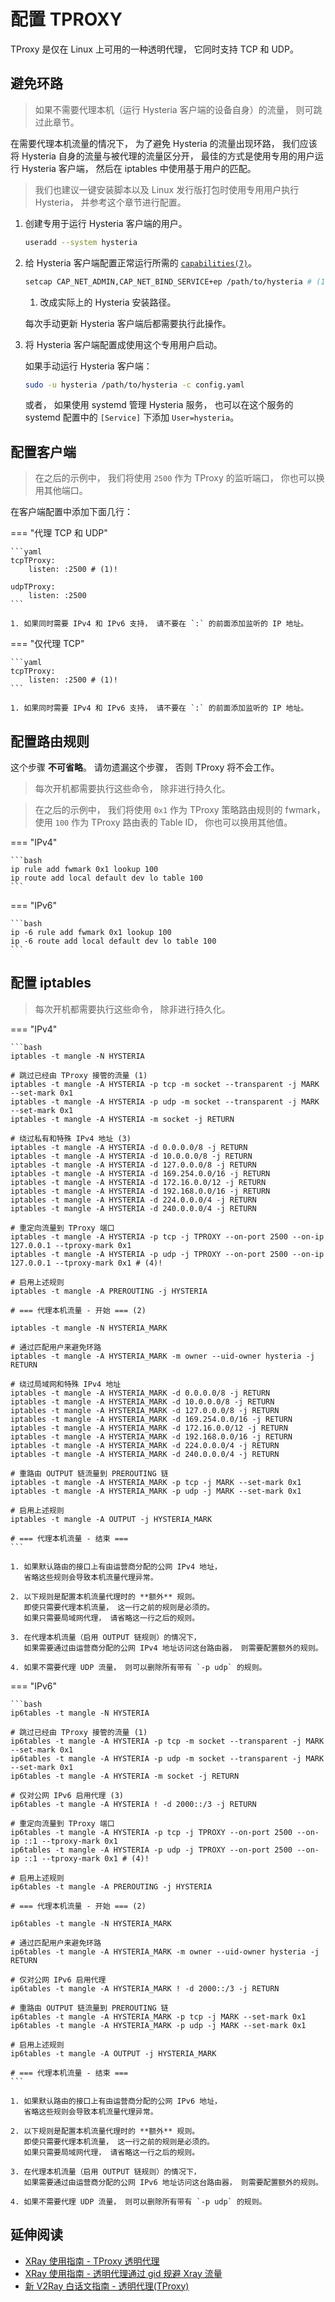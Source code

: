 # 配置 TPROXY

TProxy 是仅在 Linux 上可用的一种透明代理， 它同时支持 TCP 和 UDP。

## 避免环路

> 如果不需要代理本机（运行 Hysteria 客户端的设备自身）的流量， 则可跳过此章节。

在需要代理本机流量的情况下， 为了避免 Hysteria 的流量出现环路，
我们应该将 Hysteria 自身的流量与被代理的流量区分开，
最佳的方式是使用专用的用户运行 Hysteria 客户端，
然后在 iptables 中使用基于用户的匹配。

> 我们也建议一键安装脚本以及 Linux 发行版打包时使用专用用户执行 Hysteria，
> 并参考这个章节进行配置。

1.  创建专用于运行 Hysteria 客户端的用户。

    ```bash
    useradd --system hysteria
    ```

2.  给 Hysteria 客户端配置正常运行所需的
    [`capabilities(7)`](https://man7.org/linux/man-pages/man7/capabilities.7.html)。

    ```bash
    setcap CAP_NET_ADMIN,CAP_NET_BIND_SERVICE+ep /path/to/hysteria # (1)!
    ```

    1. 改成实际上的 Hysteria 安装路径。

    每次手动更新 Hysteria 客户端后都需要执行此操作。

3.  将 Hysteria 客户端配置成使用这个专用用户启动。

    如果手动运行 Hysteria 客户端：

    ```bash
    sudo -u hysteria /path/to/hysteria -c config.yaml
    ```

    或者， 如果使用 systemd 管理 Hysteria 服务，
    也可以在这个服务的 systemd 配置中的 `[Service]` 下添加 `User=hysteria`。

## 配置客户端

> 在之后的示例中， 我们将使用 `2500` 作为 TProxy 的监听端口， 你也可以换用其他端口。

在客户端配置中添加下面几行：

=== "代理 TCP 和 UDP"

    ```yaml
    tcpTProxy:
        listen: :2500 # (1)!

    udpTProxy:
        listen: :2500
    ```

    1. 如果同时需要 IPv4 和 IPv6 支持， 请不要在 `:` 的前面添加监听的 IP 地址。

=== "仅代理 TCP"

    ```yaml
    tcpTProxy:
        listen: :2500 # (1)!
    ```

    1. 如果同时需要 IPv4 和 IPv6 支持， 请不要在 `:` 的前面添加监听的 IP 地址。

## 配置路由规则

这个步骤 **不可省略**。 请勿遗漏这个步骤， 否则 TProxy 将不会工作。

> 每次开机都需要执行这些命令， 除非进行持久化。

> 在之后的示例中， 我们将使用 `0x1` 作为 TProxy 策略路由规则的 fwmark，
> 使用 `100` 作为 TProxy 路由表的 Table ID， 你也可以换用其他值。

=== "IPv4"

    ```bash
    ip rule add fwmark 0x1 lookup 100
    ip route add local default dev lo table 100
    ```

=== "IPv6"

    ```bash
    ip -6 rule add fwmark 0x1 lookup 100
    ip -6 route add local default dev lo table 100
    ```

## 配置 iptables

> 每次开机都需要执行这些命令， 除非进行持久化。

=== "IPv4"

    ```bash
    iptables -t mangle -N HYSTERIA

    # 跳过已经由 TProxy 接管的流量 (1)
    iptables -t mangle -A HYSTERIA -p tcp -m socket --transparent -j MARK --set-mark 0x1
    iptables -t mangle -A HYSTERIA -p udp -m socket --transparent -j MARK --set-mark 0x1
    iptables -t mangle -A HYSTERIA -m socket -j RETURN

    # 绕过私有和特殊 IPv4 地址 (3)
    iptables -t mangle -A HYSTERIA -d 0.0.0.0/8 -j RETURN
    iptables -t mangle -A HYSTERIA -d 10.0.0.0/8 -j RETURN
    iptables -t mangle -A HYSTERIA -d 127.0.0.0/8 -j RETURN
    iptables -t mangle -A HYSTERIA -d 169.254.0.0/16 -j RETURN
    iptables -t mangle -A HYSTERIA -d 172.16.0.0/12 -j RETURN
    iptables -t mangle -A HYSTERIA -d 192.168.0.0/16 -j RETURN
    iptables -t mangle -A HYSTERIA -d 224.0.0.0/4 -j RETURN
    iptables -t mangle -A HYSTERIA -d 240.0.0.0/4 -j RETURN

    # 重定向流量到 TProxy 端口
    iptables -t mangle -A HYSTERIA -p tcp -j TPROXY --on-port 2500 --on-ip 127.0.0.1 --tproxy-mark 0x1
    iptables -t mangle -A HYSTERIA -p udp -j TPROXY --on-port 2500 --on-ip 127.0.0.1 --tproxy-mark 0x1 # (4)!

    # 启用上述规则
    iptables -t mangle -A PREROUTING -j HYSTERIA

    # === 代理本机流量 - 开始 === (2)

    iptables -t mangle -N HYSTERIA_MARK

    # 通过匹配用户来避免环路
    iptables -t mangle -A HYSTERIA_MARK -m owner --uid-owner hysteria -j RETURN

    # 绕过局域网和特殊 IPv4 地址
    iptables -t mangle -A HYSTERIA_MARK -d 0.0.0.0/8 -j RETURN
    iptables -t mangle -A HYSTERIA_MARK -d 10.0.0.0/8 -j RETURN
    iptables -t mangle -A HYSTERIA_MARK -d 127.0.0.0/8 -j RETURN
    iptables -t mangle -A HYSTERIA_MARK -d 169.254.0.0/16 -j RETURN
    iptables -t mangle -A HYSTERIA_MARK -d 172.16.0.0/12 -j RETURN
    iptables -t mangle -A HYSTERIA_MARK -d 192.168.0.0/16 -j RETURN
    iptables -t mangle -A HYSTERIA_MARK -d 224.0.0.0/4 -j RETURN
    iptables -t mangle -A HYSTERIA_MARK -d 240.0.0.0/4 -j RETURN

    # 重路由 OUTPUT 链流量到 PREROUTING 链
    iptables -t mangle -A HYSTERIA_MARK -p tcp -j MARK --set-mark 0x1
    iptables -t mangle -A HYSTERIA_MARK -p udp -j MARK --set-mark 0x1

    # 启用上述规则
    iptables -t mangle -A OUTPUT -j HYSTERIA_MARK

    # === 代理本机流量 - 结束 ===
    ```

    1. 如果默认路由的接口上有由运营商分配的公网 IPv4 地址，
       省略这些规则会导致本机流量代理异常。

    2. 以下规则是配置本机流量代理时的 **额外** 规则。
       即使只需要代理本机流量， 这一行之前的规则是必须的。
       如果只需要局域网代理， 请省略这一行之后的规则。

    3. 在代理本机流量（启用 OUTPUT 链规则）的情况下，
       如果需要通过由运营商分配的公网 IPv4 地址访问这台路由器， 则需要配置额外的规则。

    4. 如果不需要代理 UDP 流量， 则可以删除所有带有 `-p udp` 的规则。

=== "IPv6"

    ```bash
    ip6tables -t mangle -N HYSTERIA

    # 跳过已经由 TProxy 接管的流量 (1)
    ip6tables -t mangle -A HYSTERIA -p tcp -m socket --transparent -j MARK --set-mark 0x1
    ip6tables -t mangle -A HYSTERIA -p udp -m socket --transparent -j MARK --set-mark 0x1
    ip6tables -t mangle -A HYSTERIA -m socket -j RETURN

    # 仅对公网 IPv6 启用代理 (3)
    ip6tables -t mangle -A HYSTERIA ! -d 2000::/3 -j RETURN

    # 重定向流量到 TProxy 端口
    ip6tables -t mangle -A HYSTERIA -p tcp -j TPROXY --on-port 2500 --on-ip ::1 --tproxy-mark 0x1
    ip6tables -t mangle -A HYSTERIA -p udp -j TPROXY --on-port 2500 --on-ip ::1 --tproxy-mark 0x1 # (4)!

    # 启用上述规则
    ip6tables -t mangle -A PREROUTING -j HYSTERIA

    # === 代理本机流量 - 开始 === (2)

    ip6tables -t mangle -N HYSTERIA_MARK

    # 通过匹配用户来避免环路
    ip6tables -t mangle -A HYSTERIA_MARK -m owner --uid-owner hysteria -j RETURN

    # 仅对公网 IPv6 启用代理
    ip6tables -t mangle -A HYSTERIA_MARK ! -d 2000::/3 -j RETURN

    # 重路由 OUTPUT 链流量到 PREROUTING 链
    ip6tables -t mangle -A HYSTERIA_MARK -p tcp -j MARK --set-mark 0x1
    ip6tables -t mangle -A HYSTERIA_MARK -p udp -j MARK --set-mark 0x1

    # 启用上述规则
    ip6tables -t mangle -A OUTPUT -j HYSTERIA_MARK

    # === 代理本机流量 - 结束 ===
    ```

    1. 如果默认路由的接口上有由运营商分配的公网 IPv6 地址，
       省略这些规则会导致本机流量代理异常。

    2. 以下规则是配置本机流量代理时的 **额外** 规则。
       即使只需要代理本机流量， 这一行之前的规则是必须的。
       如果只需要局域网代理， 请省略这一行之后的规则。

    3. 在代理本机流量（启用 OUTPUT 链规则）的情况下，
       如果需要通过由运营商分配的公网 IPv6 地址访问这台路由器， 则需要配置额外的规则。

    4. 如果不需要代理 UDP 流量， 则可以删除所有带有 `-p udp` 的规则。

## 延伸阅读

- [XRay 使用指南 - TProxy 透明代理](https://xtls.github.io/document/level-2/tproxy_ipv4_and_ipv6.html)
- [XRay 使用指南 - 透明代理通过 gid 规避 Xray 流量](https://xtls.github.io/document/level-2/iptables_gid.html)
- [新 V2Ray 白话文指南 - 透明代理(TProxy)](https://guide.v2fly.org/app/tproxy.html)
